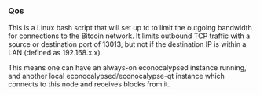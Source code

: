 ### Qos ###

This is a Linux bash script that will set up tc to limit the outgoing bandwidth for connections to the Bitcoin network. It limits outbound TCP traffic with a source or destination port of 13013, but not if the destination IP is within a LAN (defined as 192.168.x.x).

This means one can have an always-on econocalypsed instance running, and another local econocalypsed/econocalypse-qt instance which connects to this node and receives blocks from it.
